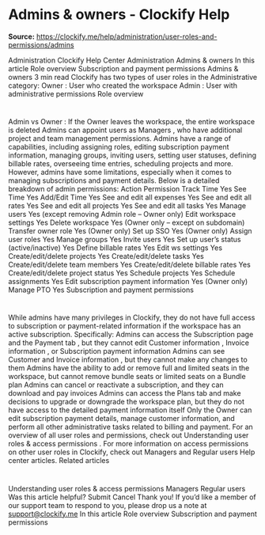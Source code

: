 # Admins & owners - Clockify Help

**Source:** https://clockify.me/help/administration/user-roles-and-permissions/admins

Administration
Clockify Help Center
Administration
Admins & owners
In this article
Role overview
Subscription and payment permissions
Admins & owners
3 min read
Clockify has two types of user roles in the
Administrative
category:
Owner
: User who created the workspace
Admin
: User with administrative permissions
Role overview
#
Admin
vs
Owner
:
If the Owner leaves the workspace, the entire workspace is deleted
Admins can appoint users as
Managers
, who have additional project and team management permissions.
Admins have a range of capabilities, including assigning roles, editing subscription payment information, managing groups, inviting users, setting user statuses, defining billable rates, overseeing time entries, scheduling projects and more.
However, admins have some limitations, especially when it comes to managing subscriptions and payment details.
Below is a detailed breakdown of admin permissions:
Action
Permission
Track Time
Yes
See Time
Yes
Add/Edit Time
Yes
See and edit all expenses
Yes
See and edit all rates
Yes
See and edit all projects
Yes
See and edit all tasks
Yes
Manage users
Yes (except removing Admin role – Owner only)
Edit workspace settings
Yes
Delete workspace
Yes (Owner only – except on subdomain)
Transfer owner role
Yes (Owner only)
Set up SSO
Yes (Owner only)
Assign user roles
Yes
Manage groups
Yes
Invite users
Yes
Set up user’s status (active/inactive)
Yes
Define billable rates
Yes
Edit ws settings
Yes
Create/edit/delete projects
Yes
Create/edit/delete tasks
Yes
Create/edit/delete team members
Yes
Create/edit/delete billable rates
Yes
Create/edit/delete project status
Yes
Schedule projects
Yes
Schedule assignments
Yes
Edit subscription payment information
Yes (Owner only)
Manage PTO
Yes
Subscription and payment permissions
#
While admins have many privileges in Clockify,
they do not have full access to subscription or payment-related information
if the workspace has an active subscription.
Specifically:
Admins
can access the
Subscription
page and the
Payment tab
, but they
cannot
edit
Customer information
,
Invoice information
, or
Subscription payment information
Admins
can
see
Customer and Invoice information
, but they
cannot
make any changes to them
Admins have the ability to
add or remove full and limited seats
in the workspace, but
cannot remove bundle seats
or limited seats on a
Bundle plan
Admins can
cancel
or
reactivate
a subscription, and they can
download and pay invoices
Admins can access the
Plans tab
and make decisions to
upgrade
or
downgrade
the workspace plan, but they do not have access to the detailed payment information itself
Only the
Owner
can edit subscription payment details, manage customer information, and perform all other administrative tasks related to billing and payment.
For an overview of all user roles and permissions, check out
Understanding user roles & access permissions
.
For more information on access permissions on other user roles in Clockify, check out
Managers
and
Regular users
Help center articles.
Related articles
#
Understanding user roles & access permissions
Managers
Regular users
Was this article helpful?
Submit
Cancel
Thank you! If you’d like a member of our support team to respond to you, please drop us a note at support@clockify.me
In this article
Role overview
Subscription and payment permissions